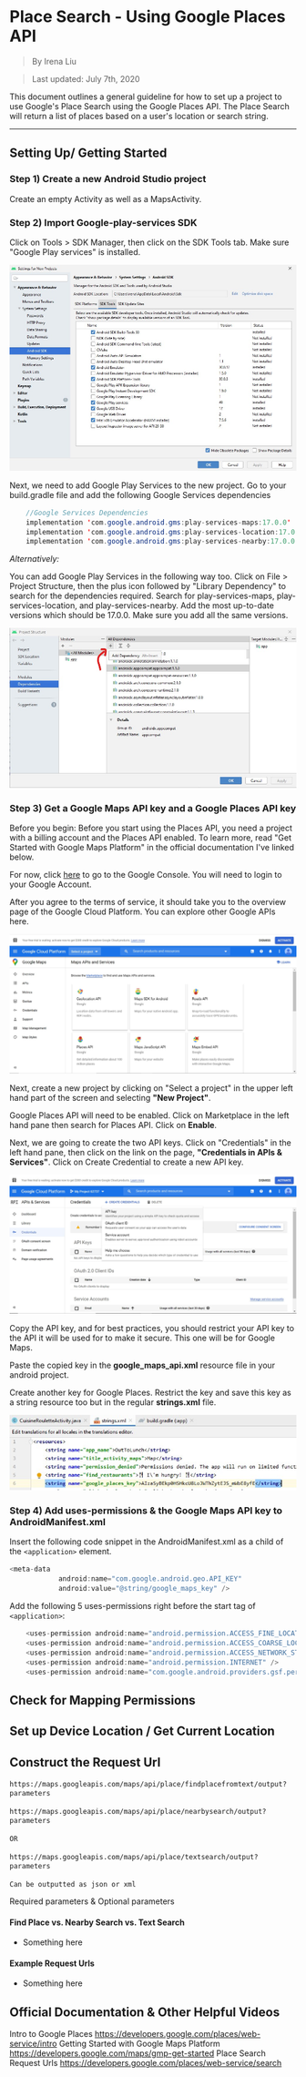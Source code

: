 # Place Search - Using Google Places API
> By Irena Liu

> Last updated: July 7th, 2020

This document outlines a general guideline for how to set up a project to use Google's Place Search using the Google Places API. The Place Search will return a list of places based on a user's location or search string.

----------------------------------------------
## Setting Up/ Getting Started

### Step 1) Create a new Android Studio project
Create an empty Activity as well as a MapsActivity.

### Step 2) Import Google-play-services SDK
Click on Tools > SDK Manager, then click on the SDK Tools tab. Make sure "Google Play services" is installed.

![Android SDK Manager](/Pictures-For-Notes/sdk-manager.jpg)

Next, we need to add Google Play Services to the new project. Go to your build.gradle file and add the following Google Services dependencies 
```java
    //Google Services Dependencies
    implementation 'com.google.android.gms:play-services-maps:17.0.0'
    implementation 'com.google.android.gms:play-services-location:17.0.0'
    implementation 'com.google.android.gms:play-services-nearby:17.0.0'
```

*Alternatively:* 

You can add Google Play Services in the following way too. Click on File > Project Structure, then the plus icon followed by "Library Dependency" to search for the dependencies required. Search for play-services-maps, play-services-location, and play-services-nearby. Add the most up-to-date versions which should be 17.0.0. Make sure you add all the same versions.

![Project Structure Dependencies Screen](/Pictures-For-Notes/project-structure.jpg)


### Step 3) Get a Google Maps API key and a Google Places API key
Before you begin: Before you start using the Places API, you need a project with a billing account and the Places API enabled. To learn more, read "Get Started with Google Maps Platform" in the official documentation I've linked below.

For now, click [here](https://cloud.google.com/maps-platform/#get-started) to go to the Google Console. You will need to login to your Google Account.

After you agree to the terms of service, it should take you to the overview page of the Google Cloud Platform. You can explore other Google APIs here.

![Google Cloud Platform](/Pictures-For-Notes/google-cloud-platform.jpg)

Next, create a new project by clicking on "Select a project" in the upper left hand part of the screen and selecting **"New Project"**.

Google Places API will need to be enabled. Click on Marketplace in the left hand pane then search for Places API. Click on **Enable**.

Next, we are going to create the two API keys. Click on "Credentials" in the left hand pane, then click on the link on the page, **"Credentials in APIs & Services"**. Click on Create Credential to create a new API key.

![Create Google Credential](/Pictures-For-Notes/create-credential.jpg)

Copy the API key, and for best practices, you should restrict your API key to the API it will be used for to make it secure. This one  will be for Google Maps.

Paste the copied key in the **google_maps_api.xml** resource file in your android project.

Create another key for Google Places. Restrict the key and save this key as a string resource too but in the regular **strings.xml** file.

![Save API key as String Resource](Pictures-For-Notes/saved-key.jpg)

### Step 4) Add uses-permissions & the Google Maps API key to AndroidManifest.xml
Insert the following code snippet in the AndroidManifest.xml as a child of the `<application>` element.

```java
<meta-data
            android:name="com.google.android.geo.API_KEY"
            android:value="@string/google_maps_key" />
```
Add the following 5 uses-permissions right before the start tag of `<application>`:

```java
    <uses-permission android:name="android.permission.ACCESS_FINE_LOCATION" />
    <uses-permission android:name="android.permission.ACCESS_COARSE_LOCATION" />
    <uses-permission android:name="android.permission.ACCESS_NETWORK_STATE" />
    <uses-permission android:name="android.permission.INTERNET" />
    <uses-permission android:name="com.google.android.providers.gsf.permission.READ_GSERVICES" />
```

## Check for Mapping Permissions

## Set up Device Location / Get Current Location

## Construct the Request Url
    https://maps.googleapis.com/maps/api/place/findplacefromtext/output?parameters
    
    https://maps.googleapis.com/maps/api/place/nearbysearch/output?parameters
    
    OR

    https://maps.googleapis.com/maps/api/place/textsearch/output?parameters

    Can be outputted as json or xml

Required parameters & Optional parameters

#### Find Place vs. Nearby Search vs. Text Search
- Something here

#### Example Request Urls
- Something here

## Official Documentation & Other Helpful Videos
Intro to Google Places
https://developers.google.com/places/web-service/intro
Getting Started with Google Maps Platform
https://developers.google.com/maps/gmp-get-started
Place Search Request Urls
https://developers.google.com/places/web-service/search